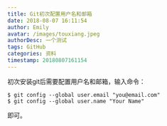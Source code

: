 ```yaml
---
title: Git初次配置用户名和邮箱
date: 2018-08-07 16:11:54
author: Emily
avatar: /images/touxiang.jpeg
authorDesc: 一个测试
tags: GitHub
categories: 资料
timestamp: 20180807161154
---
```


初次安装git后需要配置用户名和邮箱，输入命令：
```
$ git config --global user.email "you@email.com"
$ git config --global user.name "Your Name"
```
即可。